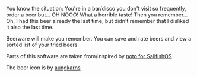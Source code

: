 You know the situation: You're in a bar/disco you don't visit so frequently,
order a beer but... OH NOOO! What a horrible taste!  Then you remember... 
Oh, I had this beer already the last time, but didn't remember that I 
disliked it also the last time.

Beerware will make you remember. You can save and rate beers and view a
sorted list of your tried beers.

Parts of this software are taken from/inspired by 
[noto for SailfishOS](https://github.com/llelectronics/noto)

The beer icon is by [aungkarns](https://openclipart.org/detail/73591/beer)
